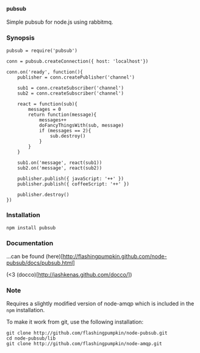 #### pubsub

Simple pubsub for node.js using rabbitmq.

### Synopsis

    pubsub = require('pubsub')
    
    conn = pubsub.createConnection({ host: 'localhost'})
    
    conn.on('ready', function(){
        publisher = conn.createPublisher('channel')
        
        sub1 = conn.createSubscriber('channel')
        sub2 = conn.createSubscriber('channel')
        
        react = function(sub){
            messages = 0
            return function(message){
                messages++
                doFancyThingsWith(sub, message)
                if (messages == 2){
                    sub.destroy()
                }
            }
        }
        
        sub1.on('message', react(sub1))
        sub2.on('message', react(sub2))
        
        publisher.publish({ javaScript: '++' })
        publisher.publish({ coffeeScript: '++' })
                
        publisher.destroy()
    })
    
### Installation

    npm install pubsub

### Documentation

...can be found (here)[http://flashingpumpkin.github.com/node-pubsub/docs/pubsub.html]

(<3 (docco)[http://jashkenas.github.com/docco/])

### Note

Requires a slightly modified version of node-amqp which is included 
in the `npm` installation. 

To make it work from git, use the following installation:

    git clone http://github.com/flashingpumpkin/node-pubsub.git
    cd node-pubsub/lib
    git clone http://github.com/flashingpumpkin/node-amqp.git
    


